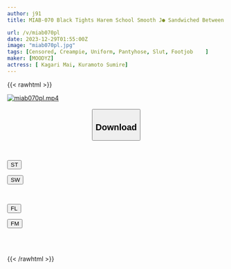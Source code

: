 ```yaml
---
author: j91
title: MIAB-070 Black Tights Harem School Smooth J● Sandwiched Between Beautiful Legs! Stepped On! Shigo Kare! I Want To Ejaculate Again And Again! Mai Hanagari/Sumire Kuramoto

url: /v/miab070pl
date: 2023-12-29T01:55:00Z
image: "miab070pl.jpg"
tags: [Censored, Creampie, Uniform, Pantyhose, Slut, Footjob	]
maker: [MOODYZ]
actress: [ Kagari Mai, Kuramoto Sumire]
---
```



{{< rawhtml >}}

<div class="video" data-videoid="Zj1mLygVmgHqeML">
    <a href="javascript:;">
        <img src="/v/miab070pl/miab070pl.jpg" width="WIDTH" height="HEIGHT" alt="miab070pl.mp4" loading="lazy">
    </a>
</div>

<script type="text/javascript" src="https://j91.asia/asset/on-demand-st.js"></script>

<br>
  <link rel="stylesheet" href="https://j91.asia/asset/bs5.css">
  
  <center>
  <button class="btn btn-primary" type="button" data-bs-toggle="collapse" data-bs-target=".multi-collapse" aria-expanded="false" aria-controls="multiCollapseExample1 multiCollapseExample2"><h2>Download</h2></button></center>
</p>
<div class="row">
  <div class="col">
    <div class="collapse multi-collapse" id="multiCollapseExample1">
      <div class="card card-body">
	      	      <br>
<div class="buttons">  
<p><a href="https://streamtape.to/v/Zj1mLygVmgHqeML" target="_blank"><button class="btn-hover color-3"><i class="fa fa-download"></i> ST</button></a></p>
<p><a href="https://flaswish.com/y8gpj7m8buw7" target="_blank"><button class="btn-hover color-2"><i class="fa fa-download"></i> SW</button></a></p></div>
    </div>
  </div>
</div>
  <div class="col">
    <div class="collapse multi-collapse" id="multiCollapseExample2">
      <div class="card card-body">
	      <br>
<div class="buttons">
<p><a href="javascript:;" target="_blank"><button class="btn-hover color-9"><i class="fa fa-download"></i> FL</button></a></p>
<p><a href="javascript:;" target="_blank"><button class="btn-hover color-8"><i class="fa fa-download"></i> FM</button></a></p></div>
<br><br>
      </div>
    </div>
  </div>
</div>

{{< /rawhtml >}}